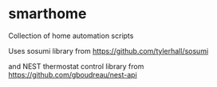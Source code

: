 smarthome
=========

Collection of home automation scripts

Uses sosumi library from 
https://github.com/tylerhall/sosumi

and NEST thermostat control library from
https://github.com/gboudreau/nest-api
